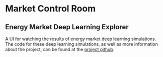 # Market Control Room
## Energy Market Deep Learning Explorer

A UI for watching the results of energy market deep learning simulations. The code for these deep learning simulations, as well as more information about the project, can be found at the [project github](https://github.com/luke-marshall/energy-market-deep-learning).
